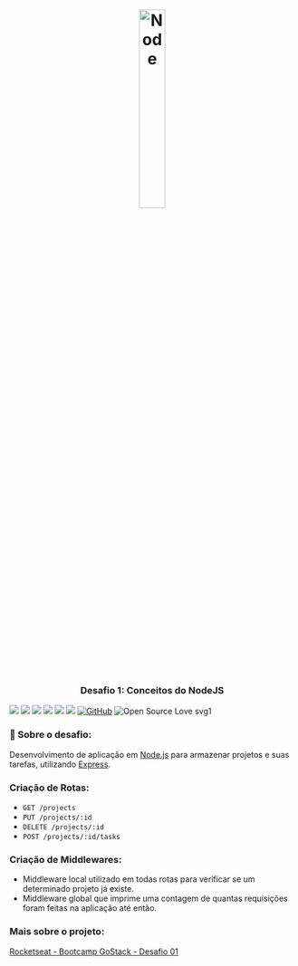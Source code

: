 <h1 align="center">
<img alt="Node" src="https://www.brandeps.com/logo-download/N/Node-JS-logo-vector-01.svg" width="30%" height="30%" />
</h1>

<h3 align="center">
  Desafio 1: Conceitos do NodeJS
</h3>

![](https://img.shields.io/github/package-json/v/IsaPhipho/Rocketseat-desafio01.svg?color=lightsalmon)
![](https://img.shields.io/github/last-commit/IsaPhipho/Rocketseat-desafio01.svg?color=salmon)
![](https://img.shields.io/github/languages/top/IsaPhipho/Rocketseat-desafio01.svg?color=darksalmon)
![](https://img.shields.io/github/languages/count/IsaPhipho/Rocketseat-desafio01.svg?color=coral)
![](https://img.shields.io/github/languages/code-size/IsaPhipho/Rocketseat-desafio01.svg?color=tomato)
![](https://img.shields.io/github/repo-size/IsaPhipho/Rocketseat-desafio01.svg?color=red)
[![GitHub](https://img.shields.io/github/license/mashape/apistatus.svg?color=gold)](https://github.com/IsaPhipho/Rocketseat-desafio01/blob/master/LICENSE)
![Open Source Love svg1](https://badges.frapsoft.com/os/v1/open-source.svg?v=103)


### :rocket: Sobre o desafio:
Desenvolvimento de aplicação em [Node.js](https://nodejs.org/en/) para armazenar projetos e suas tarefas, utilizando [Express](https://expressjs.com/pt-br/).

### Criação de Rotas:

- `GET /projects`
- `PUT /projects/:id`
- `DELETE /projects/:id`
- `POST /projects/:id/tasks`

### Criação de Middlewares:

- Middleware local utilizado em todas rotas para verificar se um determinado projeto já existe.
- Middleware global que imprime uma contagem de quantas requisições foram feitas na aplicação até então.

### Mais sobre o projeto:
[Rocketseat - Bootcamp GoStack - Desafio 01](https://github.com/Rocketseat/bootcamp-gostack-desafio-01/blob/master/README.md#desafio-01-conceitos-do-nodejs)
